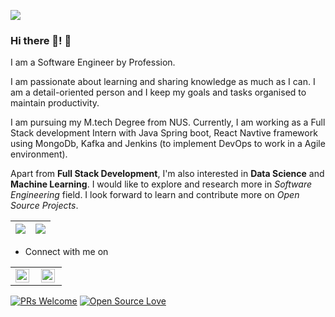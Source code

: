 
![](https://komarev.com/ghpvc/?username=suravimandal&color=79b8ff)


### Hi there 👋! :woman:

I am a Software Engineer by Profession.

I am passionate about learning and sharing knowledge as much as I can. I am a detail-oriented person and I keep my goals and tasks organised to maintain productivity.

I am pursuing my M.tech Degree from NUS. Currently, I am working as a Full Stack development Intern with Java Spring boot, React Navtive framework using MongoDb,  Kafka and Jenkins (to implement DevOps to work in a Agile environment).

Apart from **Full Stack Development**, I'm also interested in **Data Science** and **Machine Learning**. I would like to explore and research more in *Software Engineering* field. I look forward to learn and contribute more on *Open Source Projects*. 






|<img src="https://github-readme-stats.vercel.app/api?username=suravimandal&&show_icons=true&count_private=true"/>|<img src="https://github-readme-streak-stats.herokuapp.com/?user=suravimandal"/>|
|---|---|

- Connect with me on 
<table>
   <tr>
      <td>
         <a href="https://www.linkedin.com/in/suravi-mandal-80308a11b/">
            <img align="left" alt="suravimandal | Linkedin" width="22px" src="https://cdn.jsdelivr.net/npm/simple-icons@v3/icons/linkedin.svg" />
         </a>
      </td>
      <td>
         <a href="https://join.skype.com/invite/jghtugTmDJXF">
            <img align="left" alt="suravi.mandal | Skype" width="22px" src="https://cdn.jsdelivr.net/npm/simple-icons@v3/icons/skype.svg" />
         </a>
      </td>
   </tr>
</table>


[![PRs Welcome](https://img.shields.io/badge/PRs-welcome-brightgreen.svg?style=flat&logo=github)](https://github.com/suravimandal)  [![Open Source Love](https://badges.frapsoft.com/os/v2/open-source.svg?v=103)](https://github.com/suravimandal)
